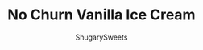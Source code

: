 ---
layout: ../../layouts/MarkdownPostLayout.astro
title: No Churn Vanilla Ice Cream
author: ShugarySweets
pubDate: 2022-08-02
description: "Learn how to make ice cream from scratch without an ice cream maker! Made with just four ingredients, this No Churn Vanilla Ice Cream recipe is quick, easy and totally delicious."
image_url: https://www.shugarysweets.com/wp-content/uploads/2022/08/no-churn-vanilla-icecream-facebook.jpg
tags: ["Desserts","American"]
calories: 221
protein: 2
carbohydrates: 4
fats: 22
fiber: 0
ingredients: ["2 cups heavy whipping cream","1 can (14 ounce) sweetened condensed milk","2 teaspoons vanilla extract","pinch of kosher salt"]
serves: 8
time: "4 hours 10 minutes"
prepTime: "10 minutes"
instructions: ["In a cold, large mixing bowl, beat heavy whipping cream until stiff peaks form.","On low speed, add in the sweetened condensed milk, vanilla extract, and kosher salt, just until combined.","Pour mixture into a 9x5-inch loaf pan. Smooth top with a rubber spatula, and cover with foil.","Freeze for 4 hours before serving."]
nutrition: ["221 calories","4 grams carbohydrates","69 milligrams cholesterol","22 grams fat","0 grams fiber","2 grams protein","14 grams saturated fat","32 milligrams sodium","4 grams sugar","1 grams trans fat","6 grams unsaturated fat"]
---